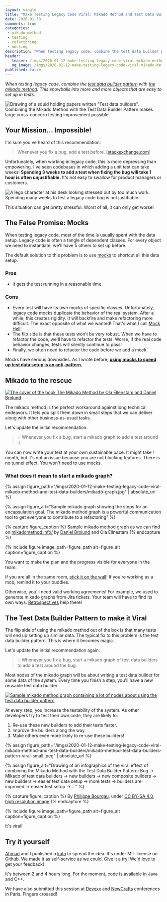 ```yaml
---
layout: single
title: "Make Testing Legacy Code Viral: Mikado Method and Test Data Builders"
date: 2020-01-30
comments: true
categories:
 - mikado-method
 - testing
 - refactoring
 - mocking
description: "When testing legacy code, combine the test data builder pattern with the mikado method. Next time you have to fix a bug, instead of trying to test it directly, start a mikado graph of test data builders to add this test. This will snowball into more and more objects that are easy to set up in tests"
header:
   teaser: /imgs/2020-01-12-make-testing-legacy-code-viral-mikado-method-and-test-data-builders/mikado-method-test-data-builder-pattern-squid-teaser.jpeg
   og_image: /imgs/2020-01-12-make-testing-legacy-code-viral-mikado-method-and-test-data-builders/mikado-method-test-data-builder-pattern-squid-og.jpeg
published: false
---
```

_When testing legacy code, combine the [test data builder pattern](https://thefriendlytester.co.uk/2015/06/an-introduction-to-data-builder-pattern.html) with [the mikado method](http://mikadomethod.info/). This snowballs into more and more objects that are easy to set up in tests._

![Drawing of a squid holding papers written "Test data builders". Combining the Mikado Method with the Test Data Builder Pattern makes large cross-concern testing improvement possible.]({{site.url}}/imgs/2020-01-12-make-testing-legacy-code-viral-mikado-method-and-test-data-builders/mikado-method-test-data-builder-pattern-squid.jpeg)

## Your Mission... Impossible!

I'm sure you've heard of this recommendation:

> Whenever you fix a bug, add a test before. [[stackexchange.com](https://softwareengineering.stackexchange.com/questions/148081/should-we-always-unit-test-bugs-when-correcting-them)]

Unfortunately, when working in legacy code, this is more depressing than empowering. I've seen codebases in which adding a unit test can take weeks! **Spending 3 weeks to add a test when fixing the bug will take 1 hour is often unjustifiable.** It's not easy to swallow for product managers or customers.

![A lego character at his desk looking stressed out by too much work. Spending many weeks to test a legacy code bug is not justifiable.]({{site.url}}/imgs/2020-01-12-make-testing-legacy-code-viral-mikado-method-and-test-data-builders/too-much-work.jpg)

This situation can get pretty stressful. Worst of all, it can only get worse!

## The False Promise: Mocks

When testing legacy code, most of the time is usually spent with the data setup. Legacy code is often a tangle of dependent classes. For every object we need to instantiate, we'll have 5 others to set up before.

The default solution to this problem is to use [mocks](https://stackoverflow.com/questions/2665812/what-is-mocking) to shortcut all this data setup.

### Pros

*   It gets the test running in a reasonable time

### Cons

*   Every test will have its own mocks of specific classes. Unfortunately, legacy code mocks duplicate the behavior of the real system. After a while, this creates rigidity. It will backfire and make refactoring more difficult. The exact opposite of what we wanted! That's what I call [Mock Hell]({{site.url}}/careless-mocking-considered-harmful/).
*   The flip side is that these tests won't be very robust. When we have to refactor the code, we'll have to refactor the tests. Worse, if the real code behavior changes, tests will silently continue to pass!
*   Finally, we often need to refactor the code before we add a mock.

Mocks have serious downsides. As I wrote before, **[using mocks to speed up test data setup is an anti-pattern.]({{site.url}}/how-to-use-test-data-builders-to-avoid-mocks-and-keep-your-tests-clear/)**

## Mikado to the rescue

[![The cover of the book The Mikado Method by Ola Ellenstam and Daniel Brolund]({{site.url}}/imgs/2020-01-12-make-testing-legacy-code-viral-mikado-method-and-test-data-builders/mikado-method-cover.jpg)](https://www.goodreads.com/book/show/17974534-the-mikado-method)

The mikado method is the perfect workaround against long technical endeavors. It lets you split them down in small steps that we can deliver along with other business-as-usual tasks.

Let's update the initial recommendation:

> 💡 Whenever you fix a bug, start a mikado graph to add a test around it.

You can now write your test at your own sustainable pace. It might take 1 month, but it's not an issue because you are not blocking features. There is no tunnel effect. You won't need to use mocks.

### What does it mean to start a mikado graph?

{% assign figure_path="/imgs/2020-01-12-make-testing-legacy-code-viral-mikado-method-and-test-data-builders/mikado-graph.jpg" | absolute_url %}
    
{% assign figure_alt="Sample mikado graph showing the steps for an encapsulation goal. The mikado method graph is a powerful communication tool to get everyone to contribute to a refactoring" %}
    
{% capture figure_caption %}
Sample mikado method graph as we can find on [mikadomethod.info/](http://mikadomethod.info) by [Daniel Brolund](https://twitter.com/danielbrolund) and Ola Ellnestam
{% endcapture %}
    
{% include figure image_path=figure_path alt=figure_alt caption=figure_caption %}

You want to make the plan and the progress visible for everyone in the team.

If you are all in the same room, [stick it on the wall]({{site.url}}/to-do-list-or-mind-map-for-programming/)! If you're working as a mob, remind it to your buddies.

Otherwise, you'll need valid working agreements! For example, we used to generate mikado graphs from Jira tickets. Your team will have to find its own ways. [Retrospectives]({{site.url}}/categories/#retrospectives) help there!

## The Test Data Builder Pattern to make it Viral

The flip side of using the mikado method out of the box is that many tests will end up setting up similar data. The typical fix to this problem is the test data builder pattern. This is where it becomes magic.

Let's update the initial recommendation again:

> 💡 Whenever you fix a bug, start a mikado graph of test data builders to add a test around the bug.

Most nodes of the mikado graph will be about writing a test data builder for some data of the system. Every time you finish a step, you'll have a new reusable test data builder.

[![Sample mikado method graph containing a lot of nodes about using the test data builder pattern]({{site.url}}/imgs/2020-01-12-make-testing-legacy-code-viral-mikado-method-and-test-data-builders/test-data-builder-pattern-mikado-method-graph-small.jpg)]({{site.url}}/imgs/2020-01-12-make-testing-legacy-code-viral-mikado-method-and-test-data-builders/test-data-builder-pattern-mikado-method-graph.jpg)

At every step, you increase the testability of the system. As other developers try to test their own code, they are likely to:

1.  Re-use these new builders to add their tests faster.
2.  Improve the builders along the way.
3.  Make others even more likely to re-use these builders!


{% assign figure_path="/imgs/2020-01-12-make-testing-legacy-code-viral-mikado-method-and-test-data-builders/mikado-method-test-data-builders-pattern-viral-small.jpeg" | absolute_url %}
    
{% assign figure_alt="Drawing of an infographics of the viral effect of combining the Mikado Method with the Test Data Builder Pattern: Bug -> Mikado of test data builders -> new builders -> new composite builders -> new builders -> easier test data setup -> more tests -> builders are improved -> easier test setup -> ..." %}
    
{% capture figure_caption %}
By [Philippe Bourgau]({{site.url}}), under [CC BY-SA 4.0](http://creativecommons.org/licenses/by-sa/4.0/), [high resolution image]({{site.url}}/imgs/2020-01-12-make-testing-legacy-code-viral-mikado-method-and-test-data-builders/mikado-method-test-data-builders-pattern-viral.jpeg)
{% endcapture %}
    
{% include figure image_path=figure_path alt=figure_alt caption=figure_caption %}

It's viral!

## Try it yourself

[Ahmad](https://ahmadatwi.me/) and I published a [kata](http://codekata.com/) to spread the idea. It's under MIT license on [Github](https://github.com/murex/testbuilders-workshop). We made it as self-service as we could. Give it a try! We'd love to get your feedback!

It's between 2 and 4 hours long. For the moment, code is available in Java and C++.

We have also submitted this session at [Devoxx](https://www.devoxx.fr/) and [NewCrafts](https://ncrafts.io/) conferences in Paris. Fingers crossed!
